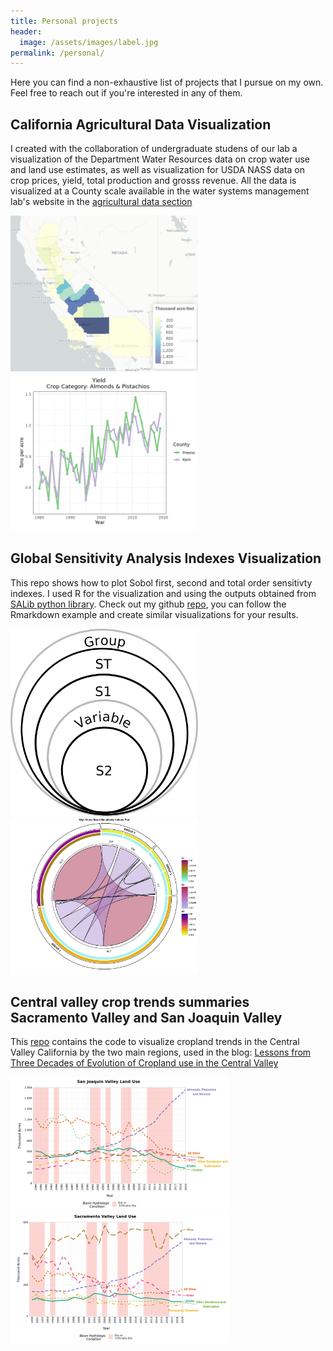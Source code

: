 ```yaml
---
title: Personal projects
header:
  image: /assets/images/label.jpg
permalink: /personal/
---
```


Here you can find a non-exhaustive list of projects that I pursue on my own. Feel free 
to reach out if you're interested in any of them.

## California Agricultural Data Visualization

I created with the collaboration of undergraduate studens of our lab a visualization of the Department Water Resources data on crop water use and land use estimates, as well as visualization for USDA NASS data on crop prices, yield, total production and grosss revenue. All the data is visualized at a County scale available in the water systems management lab's website in the [agricultural data section](https://wsm.ucmerced.edu/agricultural-data/)


<img src="/assets/images/map.png" alt="drawing" width="300"/>
<img src="/assets/images/plot.png" alt="drawing" width="300"/>

## Global Sensitivity Analysis Indexes Visualization 

This repo shows how to plot Sobol first, second and total order sensitivty indexes. I used R for the visualization and using the outputs obtained from [SALib python library](https://salib.readthedocs.io/en/latest/). Check out my github [repo](https://github.com/josemrodriguezf/Global_sensitivity_analysis_visualization), you can follow the Rmarkdown example and create similar visualizations for your results. 

<img src="/assets/images/chord_diagram_legend.png" alt="drawing" width="300"/>

<img src="/assets/images/EXAMPLE.png" alt="drawing" width="300" style="background-color:red;"/>

## Central valley crop trends summaries Sacramento Valley and San Joaquin Valley

This [repo](https://github.com/josemrodriguezf/Summaries_Central_Valley) contains the code to visualize cropland trends in the Central Valley California by the two main regions, used in the blog:  [Lessons from Three Decades of Evolution of Cropland use in the Central Valley](https://californiawaterblog.com/2021/09/05/lessons-from-three-decades-of-evolution-of-cropland-use-in-the-central-valley/)


<img src="/assets/images/plotsjv.png" alt="drawing" width="350"/>
<img src="/assets/images/sacv.png" alt="drawing" width="350"/>